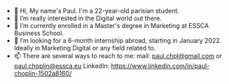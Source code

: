 - 👋 Hi, My name's Paul. I'm a 22-year-old parisian student.
- 👀 I’m really interested in the Digital world out there. 
- 🌱 I’m currently enrolled in a Master's degree in Marketing at ESSCA Business School.
- 💞️ I’m looking for a 6-month internship abroad, starting in January 2022. Ideally in Marketing Digital or any field related to.
- 📫 There are several ways to reach to me:
        mail: paul.chpl@gmail.com or paul.choplin@essca.eu
        LinkedIn: https://www.linkedin.com/in/paul-choplin-1502a8160/

<!---
Paulllch/Paulllch is a ✨ special ✨ repository because its `README.md` (this file) appears on your GitHub profile.
You can click the Preview link to take a look at your changes.
--->
